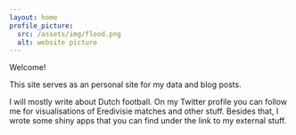 ```yaml
---
layout: home
profile_picture:
  src: /assets/img/flood.png
  alt: website picture
---
```


<p>
Welcome! 
  
This site serves as an personal site for my data and blog posts. 
  
  
I will mostly write about Dutch football.
On my Twitter profile you can follow me for visualisations of Eredivisie matches and other stuff. 
Besides that, I wrote some shiny apps that you can find under the link to my external stuff.
</p>
